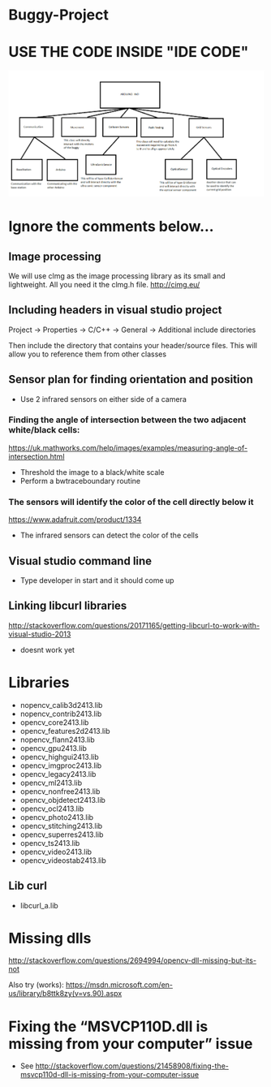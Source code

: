 # Buggy-Project


# USE THE CODE INSIDE "IDE CODE"

![heirarchy](https://raw.githubusercontent.com/iyop45/Buggy-Project/master/Heirarchy.png)


# Ignore the comments below...

## Image processing
We will use clmg as the image processing library as its small and lightweight. All you need it the clmg.h file.
http://cimg.eu/

## Including headers in visual studio project
Project -> Properties -> C/C++ -> General -> Additional include directories

Then include the directory that contains your header/source files. This will allow you to reference them from other classes

## Sensor plan for finding orientation and position
- Use 2 infrared sensors on either side of a camera

### Finding the angle of intersection between the two adjacent white/black cells:
https://uk.mathworks.com/help/images/examples/measuring-angle-of-intersection.html
- Threshold the image to a black/white scale
- Perform a bwtraceboundary routine

### The sensors will identify the color of the cell directly below it
https://www.adafruit.com/product/1334
- The infrared sensors can detect the color of the cells


## Visual studio command line
- Type developer in start and it should come up

## Linking libcurl libraries
http://stackoverflow.com/questions/20171165/getting-libcurl-to-work-with-visual-studio-2013
- doesnt work yet


# Libraries
- nopencv_calib3d2413.lib
- nopencv_contrib2413.lib
- opencv_core2413.lib
- opencv_features2d2413.lib
- nopencv_flann2413.lib
- opencv_gpu2413.lib
- opencv_highgui2413.lib
- opencv_imgproc2413.lib
- opencv_legacy2413.lib
- opencv_ml2413.lib
- opencv_nonfree2413.lib
- opencv_objdetect2413.lib
- opencv_ocl2413.lib
- opencv_photo2413.lib
- opencv_stitching2413.lib
- opencv_superres2413.lib
- opencv_ts2413.lib
- opencv_video2413.lib
- opencv_videostab2413.lib

## Lib curl
- libcurl_a.lib

# Missing dlls
http://stackoverflow.com/questions/2694994/opencv-dll-missing-but-its-not

Also try (works):
https://msdn.microsoft.com/en-us/library/b8ttk8zy(v=vs.90).aspx

# Fixing the “MSVCP110D.dll is missing from your computer” issue
- See http://stackoverflow.com/questions/21458908/fixing-the-msvcp110d-dll-is-missing-from-your-computer-issue
